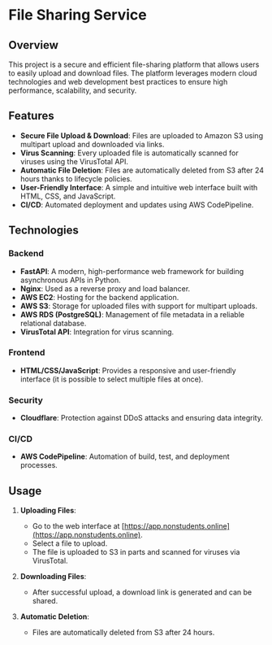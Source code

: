 # File Sharing Service

## Overview  
This project is a secure and efficient file-sharing platform that allows users to easily upload and download files. The platform leverages modern cloud technologies and web development best practices to ensure high performance, scalability, and security.  

## Features  
- **Secure File Upload & Download**: Files are uploaded to Amazon S3 using multipart upload and downloaded via links.  
- **Virus Scanning**: Every uploaded file is automatically scanned for viruses using the VirusTotal API.  
- **Automatic File Deletion**: Files are automatically deleted from S3 after 24 hours thanks to lifecycle policies.  
- **User-Friendly Interface**: A simple and intuitive web interface built with HTML, CSS, and JavaScript.  
- **CI/CD**: Automated deployment and updates using AWS CodePipeline.  

## Technologies  

### Backend  
- **FastAPI**: A modern, high-performance web framework for building asynchronous APIs in Python.  
- **Nginx**: Used as a reverse proxy and load balancer.  
- **AWS EC2**: Hosting for the backend application.  
- **AWS S3**: Storage for uploaded files with support for multipart uploads.  
- **AWS RDS (PostgreSQL)**: Management of file metadata in a reliable relational database.  
- **VirusTotal API**: Integration for virus scanning.  

### Frontend  
- **HTML/CSS/JavaScript**: Provides a responsive and user-friendly interface (it is possible to select multiple files at once).  

### Security  
- **Cloudflare**: Protection against DDoS attacks and ensuring data integrity.  

### CI/CD  
- **AWS CodePipeline**: Automation of build, test, and deployment processes.  

## Usage  
1. **Uploading Files**:  
   - Go to the web interface at [https://app.nonstudents.online](https://app.nonstudents.online).  
   - Select a file to upload.  
   - The file is uploaded to S3 in parts and scanned for viruses via VirusTotal.  

2. **Downloading Files**:  
   - After successful upload, a download link is generated and can be shared.  

3. **Automatic Deletion**:  
   - Files are automatically deleted from S3 after 24 hours.
